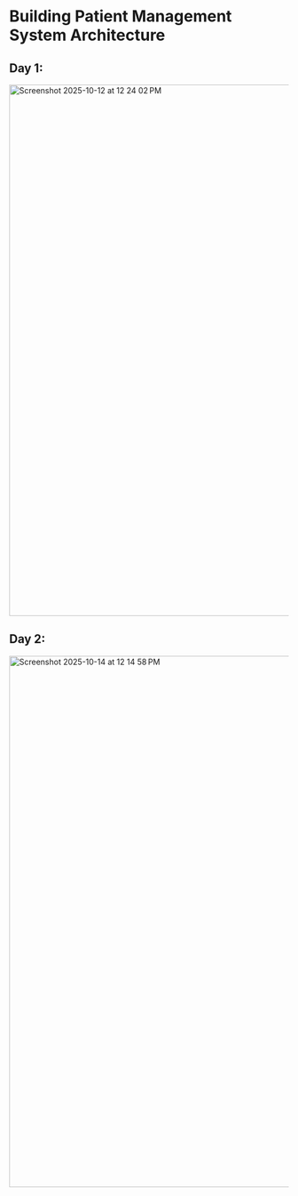 # Building Patient Management System Architecture

## Day 1:

<img width="1470" height="956" alt="Screenshot 2025-10-12 at 12 24 02 PM" src="https://github.com/user-attachments/assets/a9887a20-4e62-4e8e-8c7c-2208b41f994c" />


## Day 2:

<img width="1470" height="956" alt="Screenshot 2025-10-14 at 12 14 58 PM" src="https://github.com/user-attachments/assets/91ce419a-fd7f-4846-b156-88d60ff0e432" />


